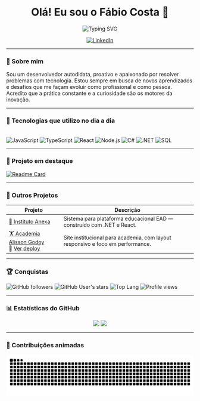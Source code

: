 <h1 align="center">Olá! Eu sou o Fábio Costa 👋</h1>

<p align="center">
  <img src="https://readme-typing-svg.herokuapp.com?font=Fira+Code&size=24&pause=1000&color=F75C7E&center=true&vCenter=true&width=435&lines=Desenvolvedor+Full+Stack;Apaixonado+por+tecnologia;Em+constante+evolução" alt="Typing SVG" />
</p>

<p align="center">
  <a href="https://www.linkedin.com/in/fabio-costa-silva-/">
    <img src="https://img.shields.io/badge/LinkedIn-0077B5?style=for-the-badge&logo=linkedin&logoColor=white" alt="LinkedIn">
  </a>
</p>

---

### 🚀 Sobre mim

Sou um desenvolvedor autodidata, proativo e apaixonado por resolver problemas com tecnologia. Estou sempre em busca de novos aprendizados e desafios que me façam evoluir como profissional e como pessoa. Acredito que a prática constante e a curiosidade são os motores da inovação.

---

### 🧰 Tecnologias que utilizo no dia a dia

<div style="display: inline-block"><br/>
  <img alt="JavaScript" src="https://img.shields.io/badge/JavaScript-F7DF1E?style=for-the-badge&logo=javascript&logoColor=black"/>
  <img alt="TypeScript" src="https://img.shields.io/badge/TypeScript-007ACC?style=for-the-badge&logo=typescript&logoColor=white"/>
  <img alt="React" src="https://img.shields.io/badge/React-20232A?style=for-the-badge&logo=react&logoColor=61DAFB"/>
  <img alt="Node.js" src="https://img.shields.io/badge/Node.js-43853D?style=for-the-badge&logo=node.js&logoColor=white"/>
  <img alt="C#" src="https://img.shields.io/badge/C%23-239120?style=for-the-badge&logo=c-sharp&logoColor=white"/>
  <img alt=".NET" src="https://img.shields.io/badge/.NET-512BD4?style=for-the-badge&logo=dotnet&logoColor=white"/>
  <img alt="SQL" src="https://img.shields.io/badge/SQL-4479A1?style=for-the-badge&logo=sql&logoColor=white"/>
</div>

---

### 📌 Projeto em destaque

[![Readme Card](https://github-readme-stats.vercel.app/api/pin/?username=fabiocosta123&repo=Instituto_Anexa&theme=radical)](https://github.com/fabiocosta123/Instituto_Anexa)

---

### 💼 Outros Projetos

| Projeto | Descrição |
|--------|-----------|
| [📘 Instituto Anexa](https://github.com/fabiocosta123/Instituto_Anexa) | Sistema para plataforma educacional EAD — construído com .NET e React. |
| [🏋️ Academia Alisson Godoy](https://github.com/fabiocosta123/academia_alisson_godoy) <br> 🔗 [Ver deploy](https://fabiocosta123.github.io/academia_alisson_godoy/) | Site institucional para academia, com layout responsivo e foco em performance. |

---

### 🏆 Conquistas

![GitHub followers](https://img.shields.io/github/followers/fabiocosta123?label=Seguidores&style=social)
![GitHub User's stars](https://img.shields.io/github/stars/fabiocosta123?affiliations=OWNER%2CCOLLABORATOR%2CORGANIZATION_MEMBER&style=social)
![Top Lang](https://img.shields.io/github/languages/top/fabiocosta123/Instituto_Anexa?color=blue&style=flat-square)
![Profile views](https://komarev.com/ghpvc/?username=fabiocosta123&color=blue)

---

### 📊 Estatísticas do GitHub

<div align="center">
  <img height="180em" src="https://github-readme-stats.vercel.app/api?username=fabiocosta123&show_icons=true&theme=radical"/>
  <img height="180em" src="https://github-readme-stats.vercel.app/api/top-langs/?username=fabiocosta123&layout=compact&theme=radical"/>
</div>

---

### 🐍 Contribuições animadas

![snake gif](https://github.com/fabiocosta123/fabiocosta123/blob/output/github-contribution-grid-snake.svg)

